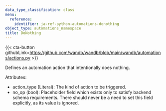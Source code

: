 ```yaml
---
data_type_classification: class
menu:
  reference:
    identifier: ja-ref-python-automations-donothing
object_type: automations_namespace
title: DoNothing
---
```


{{< cta-button githubLink=https://github.com/wandb/wandb/blob/main/wandb/automations/actions.py >}}



Defines an automation action that intentionally does nothing.

Attributes:
- action_type (Literal): The kind of action to be triggered.
- no_op (bool): Placeholder field which exists only to satisfy backend schema requirements.
    There should never be a need to set this field explicitly, as its value is ignored.